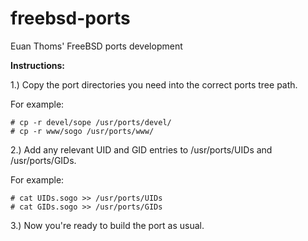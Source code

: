 # freebsd-ports
Euan Thoms' FreeBSD ports development

**Instructions:**

1.) Copy the port directories you need into the correct ports tree path.

For example:
````
# cp -r devel/sope /usr/ports/devel/
# cp -r www/sogo /usr/ports/www/
````

2.) Add any relevant UID and GID entries to /usr/ports/UIDs and /usr/ports/GIDs.

For example:
````
# cat UIDs.sogo >> /usr/ports/UIDs
# cat GIDs.sogo >> /usr/ports/GIDs
````

3.) Now you're ready to build the port as usual.
